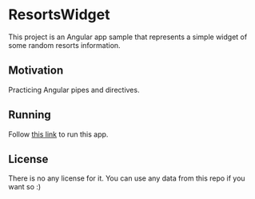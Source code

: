 # ResortsWidget

This project is an Angular app sample that represents a simple widget of some random resorts information.

## Motivation

Practicing Angular pipes and directives.

## Running

Follow [this link](https://nrjman.github.io/resorts-widget/) to run this app.

## License

There is no any license for it. You can use any data from this repo if you want so :)
